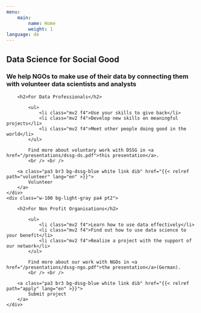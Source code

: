 ```yaml
---
menu:
    main:
        name: Home
        weight: 1
language: de
---
```

<div class="what-we-do w-100 bg-light-gray pa3">
    <h2 class="lh-title f-subheadline white pa1 pl2 pr2 bg-dssg-blue">
    Data Science for Social Good
    </h2>
    <h3 class="lh-copy measure f3 white pa2 bg-dssg-blue">
    We help NGOs to make use of their data by connecting them with volunteer data scientists and analysts
    </h3>
</div>

<div class="calls-to-action flex-ns">
    <div class="w-100 bg-white pa4 pt2">

        <h2>For Data Professionals</h2>

            <ul>
                <li class="mv2 f4">Use your skills to give back</li>
                <li class="mv2 f4">Develop new skills on meaningful projects</li>
                <li class="mv2 f4">Meet other people doing good in the world</li>
            </ul>

            Find more about voluntary work with DSSG in <a href="/presentations/dssg-ds.pdf">this presentation</a>.
            <br /> <br />

        <a class="pa3 br3 bg-dssg-blue white link dib" href="{{< relref path="volunteer" lang="en" >}}">
            Volunteer
        </a>
    </div>
    <div class="w-100 bg-light-gray pa4 pt2">

        <h2>For Non Profit Organisations</h2>

            <ul>
                <li class="mv2 f4">Learn how to use data effectively</li>
                <li class="mv2 f4">Find out how to use data science to your benefit</li>
                <li class="mv2 f4">Realize a project with the support of our network</li>
            </ul>

            Find more about our work with NGOs in <a href="/presentations/dssg-ngo.pdf">the presentation</a>(German).
            <br /> <br />

        <a class="pa3 br3 bg-dssg-blue white link dib" href="{{< relref path="apply" lang="en" >}}">
            Submit project
        </a>
    </div>
</div>
